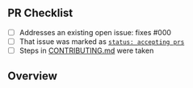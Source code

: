 <!-- 👋 Hi, thanks for sending a PR to create-handlebars-example! 💖.
Please fill out all fields below and make sure each item is true and [x] checked.
Otherwise we may not be able to review your PR. -->

## PR Checklist

- [ ] Addresses an existing open issue: fixes #000
- [ ] That issue was marked as [`status: accepting prs`](https://github.com/bingo-examples/create-handlebars-example/issues?q=is%3Aopen+is%3Aissue+label%3A%22status%3A+accepting+prs%22)
- [ ] Steps in [CONTRIBUTING.md](https://github.com/bingo-examples/create-handlebars-example/blob/main/.github/CONTRIBUTING.md) were taken

## Overview

<!-- Description of what is changed and how the code change does that. -->
